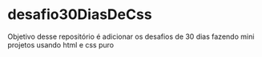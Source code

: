 # desafio30DiasDeCss
Objetivo desse repositório é adicionar os desafios de 30 dias fazendo mini projetos usando html e css puro

